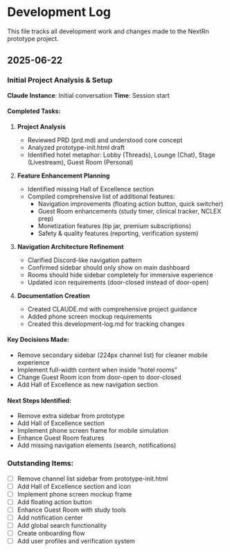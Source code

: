 # Development Log

This file tracks all development work and changes made to the NextRn prototype project.

## 2025-06-22

### Initial Project Analysis & Setup
**Claude Instance**: Initial conversation
**Time**: Session start

#### Completed Tasks:
1. **Project Analysis**
   - Reviewed PRD (prd.md) and understood core concept
   - Analyzed prototype-init.html draft
   - Identified hotel metaphor: Lobby (Threads), Lounge (Chat), Stage (Livestream), Guest Room (Personal)

2. **Feature Enhancement Planning**
   - Identified missing Hall of Excellence section
   - Compiled comprehensive list of additional features:
     - Navigation improvements (floating action button, quick switcher)
     - Guest Room enhancements (study timer, clinical tracker, NCLEX prep)
     - Monetization features (tip jar, premium subscriptions)
     - Safety & quality features (reporting, verification system)

3. **Navigation Architecture Refinement**
   - Clarified Discord-like navigation pattern
   - Confirmed sidebar should only show on main dashboard
   - Rooms should hide sidebar completely for immersive experience
   - Updated icon requirements (door-closed instead of door-open)

4. **Documentation Creation**
   - Created CLAUDE.md with comprehensive project guidance
   - Added phone screen mockup requirements
   - Created this development-log.md for tracking changes

#### Key Decisions Made:
- Remove secondary sidebar (224px channel list) for cleaner mobile experience
- Implement full-width content when inside "hotel rooms"
- Change Guest Room icon from door-open to door-closed
- Add Hall of Excellence as new navigation section

#### Next Steps Identified:
- Remove extra sidebar from prototype
- Add Hall of Excellence section
- Implement phone screen frame for mobile simulation
- Enhance Guest Room features
- Add missing navigation elements (search, notifications)

### Outstanding Items:
- [ ] Remove channel list sidebar from prototype-init.html
- [ ] Add Hall of Excellence section and icon
- [ ] Implement phone screen mockup frame
- [ ] Add floating action button
- [ ] Enhance Guest Room with study tools
- [ ] Add notification center
- [ ] Add global search functionality
- [ ] Create onboarding flow
- [ ] Add user profiles and verification system